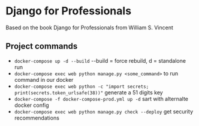 # Django for Professionals
Based on the book Django for Professionals from William S. Vincent

## Project commands

- `docker-compose up -d --build` --build = force rebuild, d = standalone run
- `docker-compose exec web python manage.py <some_command>` to run command in our docker
- `docker-compose exec web python -c "import secrets; print(secrets.token_urlsafe(38))"` generate a 51 digits key
- `docker-compose -f docker-compose-prod.yml up -d` sart with alternalte docker config
- `docker-compose exec web python manage.py check --deploy` get security recommendations